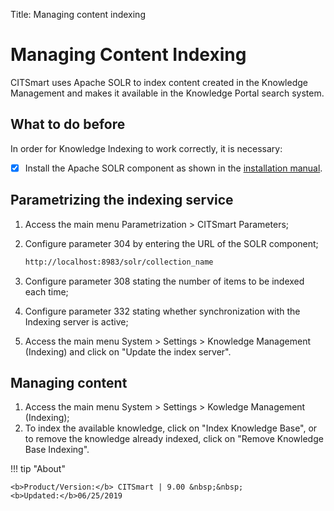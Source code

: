 Title: Managing content indexing

# Managing Content Indexing

CITSmart uses Apache SOLR to index content created in the Knowledge Management and makes it available in the Knowledge Portal search system.

## What to do before

In order for Knowledge Indexing to work correctly, it is necessary:

* [x] Install the Apache SOLR component as shown in the [installation manual][1].

## Parametrizing the indexing service

1. Access the main menu Parametrization > CITSmart Parameters;
2. Configure parameter 304 by entering the URL of the SOLR component;

    ```sh
    http://localhost:8983/solr/collection_name
    ```

3. Configure parameter 308 stating the number of items to be indexed each time;
4. Configure parameter 332 stating whether synchronization with the Indexing server is active;
5. Access the main menu System > Settings > Knowledge Management (Indexing) and click on "Update the index server".

## Managing content

1. Access the main menu System > Settings > Kowledge Management (Indexing);
2. To index the available knowledge, click on "Index Knowledge Base", or to remove the knowledge already indexed, click on "Remove 
Knowledge Base Indexing".


!!! tip "About"

    <b>Product/Version:</b> CITSmart | 9.00 &nbsp;&nbsp;
    <b>Updated:</b>06/25/2019

[1]:/en-us/citsmart-platform-9/get-started/installation-and-upgrade/download-software.html#servidor-de-indexacao-apache-solr_1
